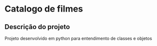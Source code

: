 # Catalogo de filmes 

## Descrição do projeto
Projeto desenvolvido em python para entendimento de classes e objetos